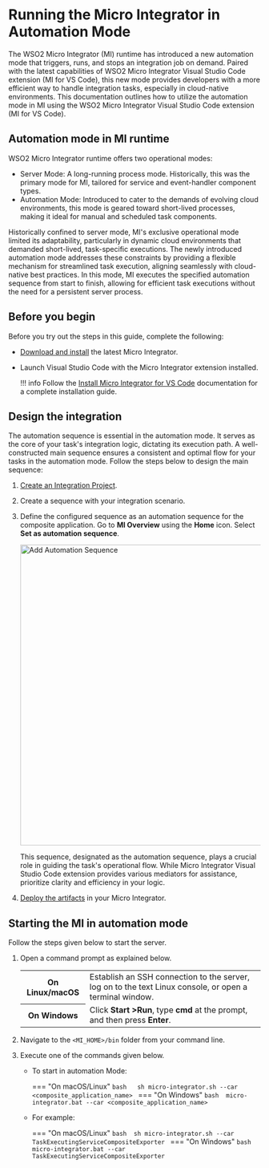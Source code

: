 # Running the Micro Integrator in Automation Mode

The WSO2 Micro Integrator (MI) runtime has introduced a new automation mode that triggers, runs, and stops an integration job on demand. Paired with the latest capabilities of WSO2 Micro Integrator Visual Studio Code extension (MI for VS Code), this new mode provides developers with a more efficient way to handle integration tasks, especially in cloud-native environments. This documentation outlines how to utilize the automation mode in MI using the WSO2 Micro Integrator Visual Studio Code extension (MI for VS Code).

## Automation mode in MI runtime

WSO2 Micro Integrator runtime offers two operational modes:

- Server Mode: A long-running process mode. Historically, this was the primary mode for MI, tailored for service and event-handler component types.
- Automation Mode: Introduced to cater to the demands of evolving cloud environments, this mode is geared toward short-lived processes, making it ideal for manual and scheduled task components.

Historically confined to server mode, MI's exclusive operational mode limited its adaptability, particularly in dynamic cloud environments that demanded short-lived, task-specific executions. The newly introduced automation mode addresses these constraints by providing a flexible mechanism for streamlined task execution, aligning seamlessly with cloud-native best practices. In this mode, MI executes the specified automation sequence from start to finish, allowing for efficient task executions without the need for a persistent server process.

## Before you begin

Before you try out the steps in this guide, complete the following:

- [Download and install]({{base_path}}/install-and-setup/install/installing-mi) the latest Micro Integrator.
- Launch Visual Studio Code with the Micro Integrator extension installed.

    !!! info
        Follow the [Install Micro Integrator for VS Code]({{base_path}}/develop/mi-for-vscode/install-wso2-mi-for-vscode) documentation for a complete installation guide.


## Design the integration

The automation sequence is essential in the automation mode. It serves as the core of your task's integration logic, dictating its execution path. A well-constructed main sequence ensures a consistent and optimal flow for your tasks in the automation mode. Follow the steps below to design the main sequence:

1. [Create an Integration Project]({{base_path}}/develop/create-integration-project).
2. Create a sequence with your integration scenario.
3. Define the configured sequence as an automation sequence for the composite application. Go to **MI Overview** using the **Home** icon. Select **Set as automation sequence**. 
      
    <img src="{{base_path}}/assets/img/setup-and-install/configure-main-sequence.png" title="Add Automation Sequence" width="600" alt="Add Automation Sequence"/>

    This sequence, designated as the automation sequence, plays a crucial role in guiding the task's operational flow. While Micro Integrator Visual Studio Code extension provides various mediators for assistance, prioritize clarity and efficiency in your logic.

4. [Deploy the artifacts]({{base_path}}/develop/deploy-artifacts) in your Micro Integrator.

## Starting the MI in automation mode

Follow the steps given below to start the server.

1. Open a command prompt as explained below.

      <table>
            <tr>
                  <th>On <b>Linux/macOS</b></td>
                  <td>Establish an SSH connection to the server, log on to the text Linux console, or open a terminal window.</td>
            </tr>
            <tr>
                  <th>On <b>Windows</b></td>
                  <td>Click <b>Start &gt;Run</b>, type <b>cmd</b> at the prompt, and then press <b>Enter</b>.</td>
            </tr>
      </table>     

2. Navigate to the `<MI_HOME>/bin` folder from your command line.
3. Execute one of the commands given below.

    - To start in automation Mode:
        
        === "On macOS/Linux"
            ```bash  
            sh micro-integrator.sh --car <composite_application_name>
            ```
        === "On Windows"
            ```bash 
            micro-integrator.bat --car <composite_application_name>
            ```
        
    - For example:
         
        === "On macOS/Linux"
            ```bash 
            sh micro-integrator.sh --car TaskExecutingServiceCompositeExporter
            ```
        === "On Windows" 
            ```bash 
            micro-integrator.bat --car TaskExecutingServiceCompositeExporter
            ```
        